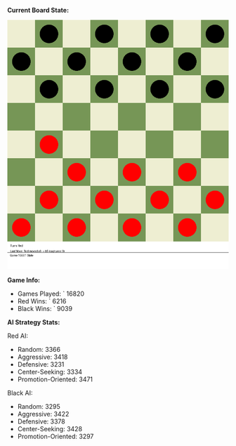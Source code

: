 
**Current Board State:**  
<!-- START_GIF -->
![Checkers Game](./checkers_game.gif)
<!-- END_GIF -->

**Game Info:**  
- Games Played: `<!-- GAMES_PLAYED --> 16820
- Red Wins: `<!-- RED_WINS --> 6216
- Black Wins: `<!-- BLACK_WINS --> 9039

<!-- AI_STATS -->
**AI Strategy Stats:**

Red AI:
- Random: 3366
- Aggressive: 3418
- Defensive: 3231
- Center-Seeking: 3334
- Promotion-Oriented: 3471

Black AI:
- Random: 3295
- Aggressive: 3422
- Defensive: 3378
- Center-Seeking: 3428
- Promotion-Oriented: 3297
